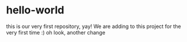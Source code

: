 # hello-world
this is our very first repository, yay!
We are adding to this project for the very first time :)
oh look, another change
